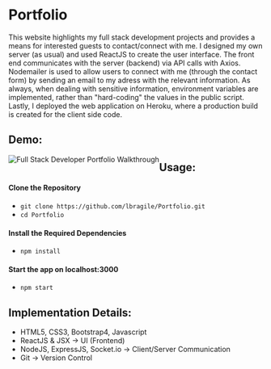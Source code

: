 # Portfolio

This website highlights my full stack development projects and provides a means for interested guests to contact/connect with me. I designed my own server (as usual) and used ReactJS to create the user interface. The front end communicates with the server (backend) via API calls with Axios. Nodemailer is used to allow users to connect with me (through the contact form) by sending an email to my adress with the relevant information. As always, when dealing with sensitive information, environment variables are implemented, rather than "hard-coding" the values in the public script. Lastly, I deployed the web application on Heroku, where a production build is created for the client side code.

## Demo:

<img src="./public/images/portfolio.gif" alt="Full Stack Developer Portfolio Walkthrough" style="float: left; zoom:100%;" />

## Usage:

#### Clone the Repository

- `git clone https://github.com/lbragile/Portfolio.git`
- `cd Portfolio`

#### Install the Required Dependencies

- `npm install`

#### Start the app on localhost:3000

- `npm start`

## Implementation Details:

- HTML5, CSS3, Bootstrap4, Javascript
- ReactJS & JSX → UI (Frontend)
- NodeJS, ExpressJS, Socket.io → Client/Server Communication
- Git → Version Control
